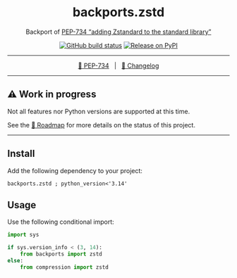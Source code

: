 <div align="center" size="15px">

# backports.zstd

Backport of [PEP-734 “adding Zstandard to the standard library”][PEP-734]

[![GitHub build status](https://img.shields.io/github/actions/workflow/status/rogdham/backports.zstd/build.yml?branch=master)](https://github.com/rogdham/backports.zstd/actions?query=branch:master)
[![Release on PyPI](https://img.shields.io/pypi/v/backports.zstd)](https://pypi.org/project/backports.zstd/)

---

[📖 PEP-734][PEP-734]&nbsp;&nbsp;&nbsp;|&nbsp;&nbsp;&nbsp;[📃 Changelog](./CHANGELOG.md)

[PEP-734]: https://peps.python.org/pep-0784/

</div>

---

## ⚠️ Work in progress

Not all features nor Python versions are supported at this time.

See the [🎯 Roadmap](https://github.com/Rogdham/backports.zstd/issues/2) for more
details on the status of this project.

---

## Install

Add the following dependency to your project:

```
backports.zstd ; python_version<'3.14'
```

## Usage

Use the following conditional import:

```python
import sys

if sys.version_info < (3, 14):
    from backports import zstd
else:
    from compression import zstd
```
